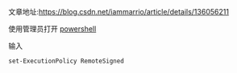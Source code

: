 文章地址:https://blog.csdn.net/iammarrio/article/details/136056211



使用管理员打开 [powershell](https://so.csdn.net/so/search?q=powershell&spm=1001.2101.3001.7020)

输入

```sh
set-ExecutionPolicy RemoteSigned 
```

